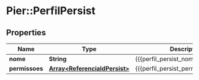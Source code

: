 # Pier::PerfilPersist

## Properties
Name | Type | Description | Notes
------------ | ------------- | ------------- | -------------
**nome** | **String** | {{{perfil_persist_nome_value}}} | [optional] 
**permissoes** | [**Array&lt;ReferenciaIdPersist&gt;**](ReferenciaIdPersist.md) | {{{perfil_persist_permissoes_value}}} | [optional] 


